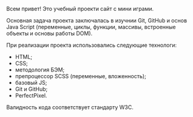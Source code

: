 Всем привет! Это учебный проекти сайт с мини играми.

Основная задача проекта заключалась в изучнии Git, GitHub и основ Java Script (переменные, циклы, функции, массивы, встроенные объекты и основы работы DOM).

При реализации проекта использовались следующие технологи:

- HTML;
- CSS;
- методология БЭМ;
- препроцессор SCSS (переменные, вложенность);
- базовый JS;
- Git и GitHub;
- PerfectPixel.

Валидность кода соответствует стандарту W3C.
